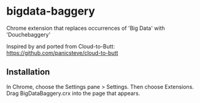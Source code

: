 bigdata-baggery
===============

Chrome extension that replaces occurrences of 'Big Data' with 'Douchebaggery'

Inspired by and ported from Cloud-to-Butt: https://github.com/panicsteve/cloud-to-butt


Installation
------------

In Chrome, choose the Settings pane > Settings. Then choose Extensions.  Drag BigDataBaggery.crx into the page that appears.

